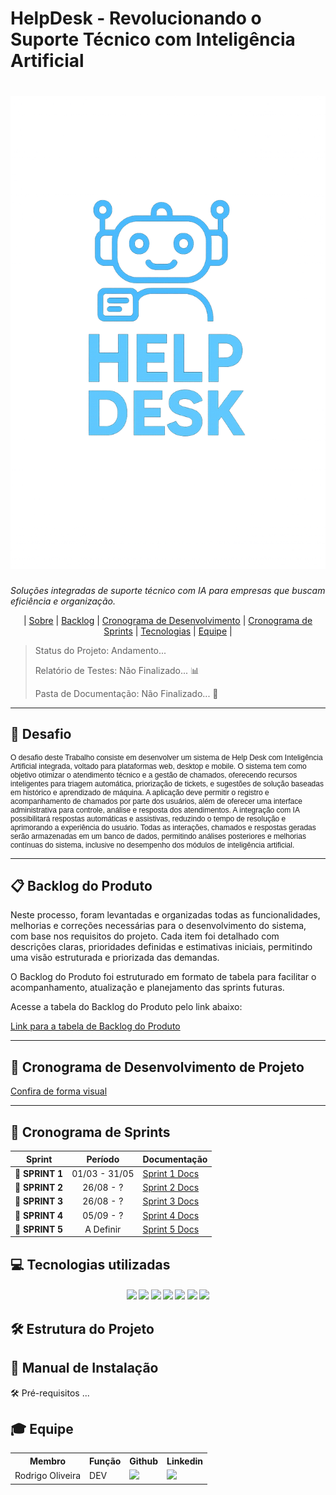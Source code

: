 # HelpDesk - Revolucionando o Suporte Técnico com Inteligência Artificial

<h1 align="center">
  <a href="#">
    <img src="helpdesksmile.png" alt="Banner HelpDesk" width="600">
  </a>
</h1>


_Soluções integradas de suporte técnico com IA para empresas que buscam eficiência e organização._

<p align="center">
  | <a href ="#sobre"> Sobre</a>  |
  <a href ="#backlog"> Backlog</a>  |
  <a href ="#cronograma"> Cronograma de Desenvolvimento</a>  |
  <a href ="#sprint"> Cronograma de Sprints</a>  |
  <a href ="#tecnologias">Tecnologias</a> |
  <a href ="#equipe"> Equipe</a> |
</p>

> Status do Projeto: Andamento...
>
> Relatório de Testes: Não Finalizado... 📊
>
> Pasta de Documentação: Não Finalizado... 📄

---

## 🏅 Desafio
<p style="font-family: Arial; font-size: 12px;">
O desafio deste Trabalho consiste em desenvolver um sistema de Help Desk com Inteligência Artificial integrada, voltado para plataformas web, desktop e mobile. O sistema tem como objetivo otimizar o atendimento técnico e a gestão de chamados, oferecendo recursos inteligentes para triagem automática, priorização de tickets, e sugestões de solução baseadas em histórico e aprendizado de máquina. A aplicação deve permitir o registro e acompanhamento de chamados por parte dos usuários, além de oferecer uma interface administrativa para controle, análise e resposta dos atendimentos. A integração com IA possibilitará respostas automáticas e assistivas, reduzindo o tempo de resolução e aprimorando a experiência do usuário. Todas as interações, chamados e respostas geradas serão armazenadas em um banco de dados, permitindo análises posteriores e melhorias contínuas do sistema, inclusive no desempenho dos módulos de inteligência artificial.
</p>

---

## 📋 Backlog do Produto <a id="backlog"></a>

Neste processo, foram levantadas e organizadas todas as funcionalidades, melhorias e correções necessárias para o desenvolvimento do sistema, com base nos requisitos do projeto. Cada item foi detalhado com descrições claras, prioridades definidas e estimativas iniciais, permitindo uma visão estruturada e priorizada das demandas.

O Backlog do Produto foi estruturado em formato de tabela para facilitar o acompanhamento, atualização e planejamento das sprints futuras.

Acesse a tabela do Backlog do Produto pelo link abaixo:

[Link para a tabela de Backlog do Produto](https://github.com/devRODS/Backlog-)

---

## 📅 Cronograma de Desenvolvimento de Projeto <a id="cronograma"></a>

[Confira de forma visual](https://github.com/devRODS/Backlog-)

---

## 📅 Cronograma de Sprints <a id="sprint"></a>

| Sprint          |    Período    | Documentação                                     |
| --------------- | :-----------: | ------------------------------------------------ |
| 🔖 **SPRINT 1** | 01/03 - 31/05 | [Sprint 1 Docs](https://github.com/devRODS/PIM-4-SEMESTRE-ADS/blob/main/Sprint%20do%201%C2%B0%20semestre%20de%202025)
| 🔖 **SPRINT 2** | 26/08 - ? | [Sprint 2 Docs](https://github.com/devRODS/PIM-4-SEMESTRE-ADS/blob/main/Sprint%202)
| 🔖 **SPRINT 3** | 26/08 - ? | [Sprint 3 Docs](https://github.com/devRODS/PIM-4-SEMESTRE-ADS/blob/main/Sprint%203)
| 🔖 **SPRINT 4** | 05/09 - ? | [Sprint 4 Docs]()
| 🔖 **SPRINT 5** | A Definir | [Sprint 5 Docs]()


## 💻 Tecnologias utilizadas <a id="tecnologias"></a>

<h4 align="center">
  <a href="https://github.com/"><img src="https://img.shields.io/badge/github-%23121011.svg?style=for-the-badge&logo=github&logoColor=white"/></a>
  <a href="https://www.figma.com/"><img src="https://img.shields.io/badge/Figma-F24E1E?style=for-the-badge&logo=figma&logoColor=white"/></a>
  <a href="https://dotnet.microsoft.com/"><img src="https://img.shields.io/badge/.NET-512BD4?style=for-the-badge&logo=dotnet&logoColor=white"/></a>
  <a href="https://gemini.google.com/"><img src="https://img.shields.io/badge/Gemini-8E75FF?style=for-the-badge&logo=googlebard&logoColor=white"/></a>
  <a href="https://code.visualstudio.com/"><img src="https://img.shields.io/badge/Visual_Studio_Code-007ACC?style=for-the-badge&logo=visualstudiocode&logoColor=white"/></a>
  <a href="https://linkedin.com/"><img src="https://img.shields.io/badge/LinkedIn-0A66C2?style=for-the-badge&logo=linkedin&logoColor=white"/></a>
  <a href="https://astah.net/"><img src="https://img.shields.io/badge/Astah_UML-EB5E28?style=for-the-badge&logoColor=white"/></a>

  
 
</h4>

## 🛠 Estrutura do Projeto



## 📖 Manual de Instalação
🛠 Pré-requisitos
...




## 🎓 Equipe <a id="equipe"></a>

<div align="center">
  <table>
    <tr>
      <th>Membro</th>
      <th>Função</th>
      <th>Github</th>
      <th>Linkedin</th>
    </tr>
    <tr>
      <td>Rodrigo Oliveira</td>
      <td>DEV</td>
      <td><a href="https://github.com/devRODS"><img src="https://img.shields.io/badge/github-%23121011.svg?style=for-the-badge&logo=github&logoColor=white"/></a></td>
      <td><a href="http://linkedin.com/in/reosilva"><img src="https://img.shields.io/badge/LinkedIn-0077B5?style=for-the-badge&logo=linkedin&logoColor=white"></a></td>
    </tr>
  </table>
</div>
